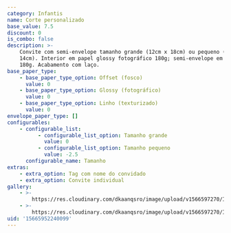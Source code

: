```yaml
---
category: Infantis
name: Corte personalizado
base_value: 7.5
discount: 0
is_combo: false
description: >-
    Convite com semi-envelope tamanho grande (12cm x 18cm) ou pequeno (9cm x
    14cm). Interior em papel glossy fotográfico 180g; semi-envelope em papel color
    180g. Acabamento com laço.
base_paper_type:
    - base_paper_type_option: Offset (fosco)
      value: 0
    - base_paper_type_option: Glossy (fotográfico)
      value: 0
    - base_paper_type_option: Linho (texturizado)
      value: 0
envelope_paper_type: []
configurables:
    - configurable_list:
          - configurable_list_option: Tamanho grande
            value: 0
          - configurable_list_option: Tamanho pequeno
            value: -2.5
      configurable_name: Tamanho
extras:
    - extra_option: Tag com nome do convidado
    - extra_option: Convite individual
gallery:
    - >-
        https://res.cloudinary.com/dkaanqsro/image/upload/v1566597270/Infantis/Convite_com_corte_personalizado_1_coyoi9.jpg
    - >-
        https://res.cloudinary.com/dkaanqsro/image/upload/v1566597270/Infantis/Convite_com_corte_personalizado_2_vqvonk.jpg
uid: '15665952240099'
---
```


